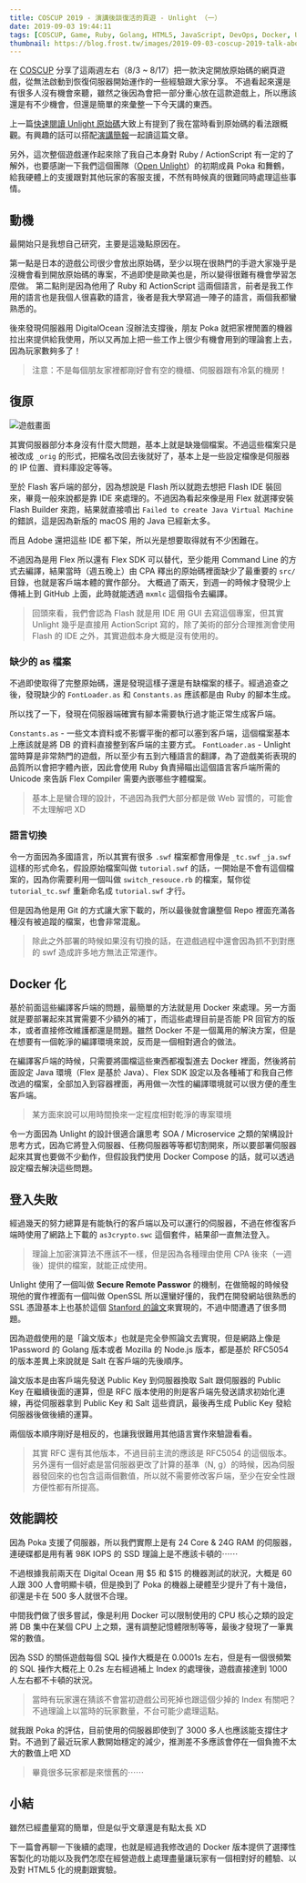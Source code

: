 ```yaml
---
title: COSCUP 2019 - 演講後談復活的頁遊 - Unlight （一）
date: 2019-09-03 19:44:11
tags: [COSCUP, Game, Ruby, Golang, HTML5, JavaScript, DevOps, Docker, Unlight]
thumbnail: https://blog.frost.tw/images/2019-09-03-coscup-2019-talk-about-the-browser-game-unlight-which-i-revived-it/screenshot.png
---
```


在 [COSCUP](https://coscup.org/2019/) 分享了這兩週左右（8/3 ~ 8/17）把一款決定開放原始碼的網頁遊戲，從無法啟動到恢復伺服器開始運作的一些經驗跟大家分享。
不過看起來還是有很多人沒有機會來聽，雖然之後因為會把一部分重心放在這款遊戲上，所以應該還是有不少機會，但還是簡單的來彙整一下今天講的東西。

上一篇[快速閱讀 Unlight 原始碼](https://blog.frost.tw/posts/2019/08/04/Fast-review-the-Unlight-game-s-source-code/)大致上有提到了我在當時看到原始碼的看法跟概觀。有興趣的話可以搭配[演講簡報](https://speakerdeck.com/elct9620/2019-coscup-fu-huo-ge-browser-game-unlight-kai-yuan-shi-jian)一起讀這篇文章。

另外，這次整個遊戲運作起來除了我自己本身對 Ruby / ActionScript 有一定的了解外，也要感謝一下我們這個團隊（[Open Unlight](https://unlight.app)）的初期成員 Poka 和舞鶴，給我硬體上的支援跟對其他玩家的客服支援，不然有時候真的很難同時處理這些事情。

<!-- more -->

## 動機

最開始只是我想自己研究，主要是這幾點原因在。

第一點是日本的遊戲公司很少會放出原始碼，至少以現在很熱門的手遊大家幾乎是沒機會看到開放原始碼的專案，不過即使是歐美也是，所以變得很難有機會學習怎麼做。
第二點則是因為他用了 Ruby 和 ActionScript 這兩個語言，前者是我工作用的語言也是我個人很喜歡的語言，後者是我大學寫過一陣子的語言，兩個我都蠻熟悉的。

後來發現伺服器用 DigitalOcean
沒辦法支撐後，朋友 Poka 就把家裡閒置的機器拉出來提供給我使用，所以又再加上把一些工作上很少有機會用到的理論套上去，因為玩家數夠多了！

> 注意：不是每個朋友家裡都剛好會有空的機櫃、伺服器跟有冷氣的機房！

## 復原

![遊戲畫面](https://blog.frost.tw/images/2019-09-03-coscup-2019-talk-about-the-browser-game-unlight-which-i-revived-it/screenshot.png)

其實伺服器部分本身沒有什麼大問題，基本上就是缺幾個檔案。不過這些檔案只是被改成 `_orig` 的形式，把檔名改回去後就好了，基本上是一些設定檔像是伺服器的 IP 位置、資料庫設定等等。

至於 Flash 客戶端的部分，因為想說是 Flash 所以就跑去想把 Flash IDE 裝回來，畢竟一般來說都是靠 IDE 來處理的。不過因為看起來像是用 Flex 就選擇安裝 Flash Builder 來跑，結果就直接噴出 `Failed to create Java Virtual Machine` 的錯誤，這是因為新版的 macOS 用的 Java 已經新太多。

而且 Adobe 還把這些 IDE 都下架，所以光是想要取得就有不少困難在。

不過因為是用 Flex 所以還有 Flex SDK 可以替代，至少能用 Command Line 的方式去編譯，結果當時（週五晚上）由 CPA 釋出的原始碼裡面缺少了最重要的 `src/` 目錄，也就是客戶端本體的實作部分。
大概過了兩天，到週一的時候才發現少上傳補上到 GitHub 上面，此時就能透過 `mxmlc` 這個指令去編譯。

> 回頭來看，我們會認為 Flash 就是用 IDE 用 GUI 去寫這個專案，但其實 Unlight 幾乎是直接用 ActionScript 寫的，除了美術的部分合理推測會使用 Flash 的 IDE 之外，其實遊戲本身大概是沒有使用的。

### 缺少的 as 檔案

不過即使取得了完整原始碼，還是發現這樣子還是有缺檔案的樣子。經過追查之後，發現缺少的 `FontLoader.as` 和 `Constants.as` 應該都是由 Ruby 的腳本生成。

所以找了一下，發現在伺服器端確實有腳本需要執行過才能正常生成客戶端。

`Constants.as` - 一些文本資料或不影響平衡的都可以塞到客戶端，這個檔案基本上應該就是將 DB 的資料直接整到客戶端的主要方式。
`FontLoader.as` - Unlight 當時算是非常熱門的遊戲，所以至少有五到六種語言的翻譯，為了遊戲美術表現的品質所以會把字體內嵌，因此會使用 Ruby 負責掃瞄出這個語言客戶端所需的 Unicode 來告訴 Flex Compiler 需要內嵌哪些字體檔案。

> 基本上是蠻合理的設計，不過因為我們大部分都是做 Web 習慣的，可能會不太理解吧 XD

### 語言切換

令一方面因為多國語言，所以其實有很多 `.swf` 檔案都會用像是 `_tc.swf` `_ja.swf` 這樣的形式命名，假設原始檔案叫做 `tutorial.swf` 的話，一開始是不會有這個檔案的，因為你需要利用一個叫做 `switch_resouce.rb` 的檔案，幫你從 `tutorial_tc.swf` 重新命名成 `tutorial.swf` 才行。

但是因為他是用 Git 的方式讓大家下載的，所以最後就會讓整個 Repo 裡面充滿各種沒有被追蹤的檔案，也會非常混亂。

> 除此之外部署的時候如果沒有切換的話，在遊戲過程中還會因為抓不到對應的 swf 造成許多地方無法正常運作。

## Docker 化

基於前面這些編譯客戶端的問題，最簡單的方法就是用 Docker 來處理。另一方面就是要部署起來其實需要不少額外的補丁，而這些處理目前是否能 PR 回官方的版本，或者直接修改維護都還是問題。雖然 Docker 不是一個萬用的解決方案，但是在想要有一個乾淨的編譯環境來說，反而是一個相對適合的做法。

在編譯客戶端的時候，只需要將圖檔這些東西都複製進去 Docker 裡面，然後將前面設定 Java 環境（Flex 是基於 Java）、Flex SDK 設定以及各種補丁和我自己修改過的檔案，全部加入到容器裡面，再用做一次性的編譯環境就可以很方便的產生客戶端。

> 某方面來說可以用時間換來一定程度相對乾淨的專案環境

令一方面因為 Unlight 的設計很適合讓思考 SOA / Microservice 之類的架構設計思考方式，因為它將登入伺服器、任務伺服器等等都切割開來，所以要部署伺服器起來其實也要做不少動作，但假設我們使用 Docker Compose 的話，就可以透過設定檔去解決這些問題。

## 登入失敗

經過幾天的努力總算是有能執行的客戶端以及可以運行的伺服器，不過在修復客戶端時使用了網路上下載的 `as3crypto.swc` 這個套件，結果卻一直無法登入。

> 理論上加密演算法不應該不一樣，但是因為各種理由使用 CPA 後來（一週後）提供的檔案，就能正成使用。

Unlight 使用了一個叫做 **Secure Remote Passwor** 的機制，在做簡報的時候發現他的實作裡面有一個叫做 OpenSSL 所以還蠻好懂的，我們在開發網站很熟悉的 SSL 憑證基本上也基於這個 [Stanford 的論文](http://srp.stanford.edu/design.html)來實現的，不過中間遭遇了很多問題。

因為遊戲使用的是「論文版本」也就是完全參照論文去實現，但是網路上像是 1Password 的 Golang 版本或者 Mozilla 的 Node.js 版本，都是基於 RFC5054 的版本差異上來說就是 Salt 在客戶端的先後順序。

論文版本是由客戶端先發送 Public Key 到伺服器換取 Salt 跟伺服器的 Public Key 在繼續後面的運算，但是 RFC 版本使用的則是客戶端先發送請求初始化連線，再從伺服器拿到 Public Key 和 Salt 這些資訊，最後再生成 Public Key 發給伺服器後做後續的運算。

兩個版本順序剛好是相反的，也讓我很難用其他語言實作來驗證看看。

> 其實 RFC 還有其他版本，不過目前主流的應該是 RFC5054 的這個版本。另外還有一個好處是當伺服器更改了計算的基準（N, g）的時候，因為伺服器發回來的也包含這兩個數值，所以就不需要修改客戶端，至少在安全性跟方便性都有所提高。

## 效能調校

因為 Poka 支援了伺服器，所以我們實際上是有 24 Core & 24G RAM 的伺服器，連硬碟都是用有著 98K IOPS 的 SSD 理論上是不應該卡頓的⋯⋯

不過根據我前兩天在 Digital Ocean 用 $5 和 $15 的機器測試的狀況，大概是 60 人跟 300 人會明顯卡頓，但是換到了 Poka 的機器上硬體至少提升了有十幾倍，卻還是卡在 500 多人就很不合理。

中間我們做了很多嘗試，像是利用 Docker 可以限制使用的 CPU 核心之類的設定將 DB 集中在某個 CPU 上之類，還有調整記憶體限制等等，最後才發現了一筆異常的數值。

因為 SSD 的關係遊戲每個 SQL 操作大概是在 0.0001s 左右，但是有一個很頻繁的 SQL 操作大概花上 0.2s 左右經過補上 Index 的處理後，遊戲直接達到 1000 人左右都不卡頓的狀況。

> 當時有玩家還在猜該不會當初遊戲公司死掉也跟這個少掉的 Index 有關吧？不過理論上以當時的玩家數量，不台可能少處理這點。

就我跟 Poka 的評估，目前使用的伺服器即使到了 3000 多人也應該能支撐住才對。不過到了最近玩家人數開始穩定的減少，推測差不多應該會停在一個負擔不太大的數值上吧 XD

> 畢竟很多玩家都是來懷舊的⋯⋯

## 小結

雖然已經盡量寫的簡單，但是似乎文章還是有點太長 XD

下一篇會再聊一下後續的處理，也就是經過我修改過的 Docker 版本提供了選擇性客製化的功能以及我們怎麼在經營遊戲上處理盡量讓玩家有一個相對好的體驗、以及對 HTML5 化的規劃跟實驗。
